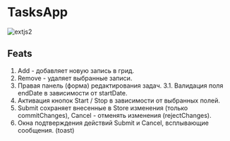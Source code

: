 # TasksApp

![extjs2](https://user-images.githubusercontent.com/15979348/44135816-4cb32802-a073-11e8-9cb3-f773bd4e1757.png)

## Feats

1. Add - добавляет новую запись в грид.
2. Remove - удаляет выбранные записи.
3. Правая панель (форма) редактирования задач.
 3.1. Валидация поля endDate в зависимости от startDate.
4. Активация кнопок Start / Stop в зависимости от выбранных полей.
5. Submit сохраняет внесенные в Store изменения (только commitChanges), Cancel - отменять изменения (rejectChanges).
6. Окна подтверждения действий Submit и Cancel, всплывающие сообщения. (toast)
